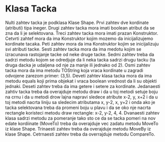 # Klasa Tacka
Nulti zahtev tacka je podklasa Klase Shape.
Prvi zahtev dve kordinate (atributi) tipa ineger.
Drugi zahtev tacka mora imati boolean atribut da se zna da li je selektovana.
Treci zahtev tacka mora imati prazan Konstruktor.
Cetvrti zahtef mora da ima Konstruktor kojim mozemo da inicijalizujemo kordinate tacaka.
Peti zahtev mora da ima Konstruktor kojim se inicijalizuju svi atributi tacke.
Sesti zahtev tacka mora da ima medotu kojim se izracunava rastojanje tacke od neke druge tacke.
Sedmi zahtev treba da sadrzi metodu kojom se odredjuje da li neka tacka sadrzi drugu tacku (ta druga dacka je udaljena od nje za manje ili jednako od 2).
Osmi zahtev tacka mora da ima metodu TOString koja vraca kordinate u zagradi odvojene zarezom primer: (3,5).
Deveti zahtev klasa tacka mora da ima metodu equals koji prima objekat i vraca boolean vrednost da li su objekti jednaki.
Deseti zahtev treba da ima getere i setere za kordinate.
Jedanaesti zahtiv tacka treba da overajduje metodu draw i da u toj metodi setuje boju na crnu i da u metodi drow lajna napravi sledece atribute x-2, y, x+2 i da u toj metodi nacrta liniju sa sledecim atributama x, y-2, x, y+2 i onda ako je tacka selektovana treba da promeni boju u plavu i da se oko nje nacrta rectangle koristeci metodu draw rectangle: x-2, y-2, 4, 4.
Dvanaesti zahtev klasa sadrzi metodu za pomeranje tako sto ce da se tacka pomeri na nov edate kordiinate (MoveTo) treba da overajduje vec zadatu metodu MoveTo iz klase Shape.
Trinaesti zahtev treba da overajduje metodu MoveBy iz klase Shape.
Cetrnaesti zahtev treba da overrajduje metodu CompareTo.